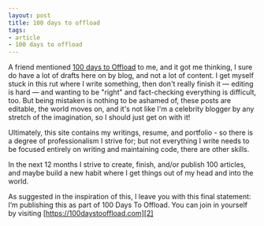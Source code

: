 ```yaml
---
layout: post
title: 100 days to offload
tags:
- article
- 100 days to offload
---
```


A friend mentioned [100 days to Offload][1] to me, and it got me
thinking,<!--more--> I sure do have a lot of drafts here on by blog, and not a
lot of content.  I get myself stuck in this rut where I write something, then
don't really finish it &mdash; editing is hard &mdash; and wanting to be
"right" and fact-checking everything is difficult, too. But being mistaken is
nothing to be ashamed of, these posts are editable, the world moves on, and
it's not like I'm a celebrity blogger by any stretch of the imagination, so I
should just get on with it!

Ultimately, this site contains my writings, resume, and portfolio - so there is
a degree of professionalism I strive for; but not everything I write needs to
be focused entirely on writing and maintaining code, there are other skills.

In the next 12 months I strive to create, finish, and/or publish 100 articles,
and maybe build a new habit where I get things out of my head and into the
world.

As suggested in the inspiration of this, I leave you with this final statement:
I’m publishing this as part of 100 Days To Offload. You can join in yourself by
visiting [https://100daystooffload.com][2]

[1]: https://kevq.uk/100-days-to-offload-over-saturation/
[2]: https://100daystooffload.com

